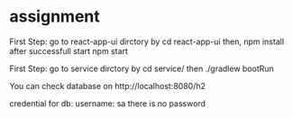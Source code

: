 # assignment
First Step: go to react-app-ui dirctory by 
cd react-app-ui
then, npm install
after successfull start
npm start

First Step: go to service dirctory by 
cd service/
then ./gradlew bootRun


You can check database on http://localhost:8080/h2

credential for db:
username: sa
there is no password
